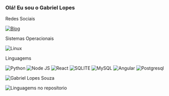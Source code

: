 ### Olá! Eu sou o Gabriel Lopes

Redes Sociais

[![Blog](https://img.shields.io/badge/LinkedIn-0077B5?style=for-the-badge&logo=linkedin&logoColor=white)](https://www.linkedin.com/in/gabriel-lopes-968b111a5/)

Sistemas Operacionais

![Linux](https://img.shields.io/badge/Ubuntu-E95420?style=for-the-badge&logo=ubuntu&logoColor=white)

Linguagems

![Python](https://img.shields.io/badge/Python-3776AB?style=for-the-badge&logo=python&logoColor=white)
![Node JS](https://img.shields.io/badge/Node.js-43853D?style=for-the-badge&logo=node.js&logoColor=white)
![React](https://img.shields.io/badge/React-20232A?style=for-the-badge&logo=react&logoColor=61DAFB)
![SQLITE](https://img.shields.io/badge/SQLite-07405E?style=for-the-badge&logo=sqlite&logoColor=white)
![MySQL](https://img.shields.io/badge/MySQL-00000F?style=for-the-badge&logo=mysql&logoColor=white)
![Angular](https://img.shields.io/badge/Angular-DD0031?style=for-the-badge&logo=angular&logoColor=white)
![Postgresql](https://img.shields.io/badge/PostgreSQL-316192?style=for-the-badge&logo=postgresql&logoColor=white)

![Gabriel Lopes Souza](https://github-readme-stats.vercel.app/api?username=GabrielLS88&show_icons=true&theme=dark)

![Linguagems no reposítorio](https://github-readme-stats.vercel.app/api/top-langs/?username=GabrielLS88&size_weight=0.5&count_weight=0.5)
